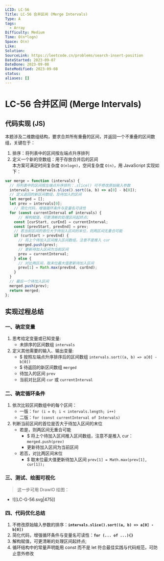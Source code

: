 ```yaml
---
LCID: LC-56
Title: LC-56 合并区间 (Merge Intervals)
Type: A
tags:
  - Array
Difficulty: Medium
Time: O(n*logn)
Space: O(n)
Like: 
Solution: 
SourceLink: https://leetcode.cn/problems/search-insert-position
DateStarted: 2023-09-07
DateDone: 2023-09-08
DateModified: 2023-09-08
status: 
aliases: []
---
```

# LC-56 合并区间 (Merge Intervals)
## 代码实现 (JS)
本题涉及二维数组结构，要求合并所有重叠的区间，并返回一个不重叠的区间数组，关键在于：
1. 排序：将列表中的区间按左端点升序排列
2. 定义一个新的空数组：用于存放合并后的区间  
本方案可满足时间复杂度 `O(nlogn)`，空间复杂度 `O(n)`，用 JavaScript 实现如下：

```js
var merge = function (intervals) {
  // 将列表中的区间按左端点升序排列：.slice() 可不修改原始输入参数
  intervals = intervals.slice().sort((a, b) => a[0] - b[0]);
  // 定义返回的新区间数组，及待加入的区间
  let merged = [];
  let prev = intervals[0];
	// 简化代码，增强循环条件与变量名可读性
  for (const currentInterval of intervals) {
	  // 解构赋值，可更清晰的处理区间起终点;
    const [curStart, curEnd] = currentInterval;
    const [prevStart, prevEnd] = prev;
    // 若当前区间的首位大于待加入区间的末位，则两区间无重合可能
    if (curStart > prevEnd) {
      // 将上个待加入区间推入区间数组，注意不是推入 cur
      merged.push(prev);
      // 更新待加入区间为当前区间
      prev = currentInterval;
    } else {
      // 对比两区间，取末位最大值更新待加入区间
      prev[1] = Math.max(prevEnd, curEnd);
    }
  }
  // 最后一个待加入区间
  merged.push(prev);
  return merged;
};
```

## 实现过程总结
### 一、确定变量
1. 思考给定变量或已知变量:
	- 未排序的区间数组 `intervals`
2. 定义其他需要的输入、输出变量:
	- $ 按照左端点升序排序后的区间数组 `intervals.sort((a, b) => a[0] - b[0])`
	- $ 待返回的新区间数组 `merged`
	- 待加入的区间 `prev`
	- 当前对比区间 `cur` 或 `currentInterval` 
### 二、确定循环条件
1. 依次比较区间数组中的每个区间：
	- 一版：`for (i = 0; i < intervals.length; i++)`
	- 二版：`for (const currentInterval of Intervals)`
2. 判断当前区间的首位是否大于待加入区间的末位
	- 若是，则两区间无重合可能
		- $ 将上个待加入区间推入区间数组，注意不是推入 cur：`merged.push(prev)`
		- 更新待加入区间为当前区间
	- 若否，对比两区间末位
		- $ 取末位最大值更新待加入区间 `prev[1] = Math.max(prev[1], cur[1]);`
### 三、测试、绘图可视化
> 这一步可用 DrawIO 绘图：
- ![[LC-G-56.svg|475]]
### 四、代码优化总结
1. 不修改原始输入参数的排序：**`intervals.slice().sort((a, b) => a[0] - b[0])`**
2. 简化代码，增强循环条件与变量名可读性：**`for (... of ...){}`**
3. 解构赋值，可更清晰的处理区间起终点;
4. 循环结构中的常量声明能用 const 而不是 let 符合最佳实践与代码规范，可防止意外修改 